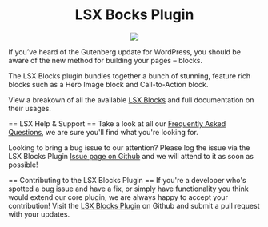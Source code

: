 <h1 align="center">LSX Bocks Plugin</h1>
<p align="center"><img src="https://travis-ci.com/lightspeeddevelopment/lsx-blocks-plugin.svg?branch=master"></p>

If you’ve heard of the Gutenberg update for WordPress, you should be aware of the new method for building your pages – blocks.

The LSX Blocks plugin bundles together a bunch of stunning, feature rich blocks such as a Hero Image block and Call-to-Action block.

View a breakown of all the available [LSX Blocks](https://lsx.lsdev.biz/blocks/) and full documentation on their usages.

== LSX Help & Support ==
Take a look at all our [Frequently Asked Questions](https://lsx.lsdev.biz/documentation/frequently-asked-questions/), we are sure you'll find what you're looking for.

Looking to bring a bug issue to our attention? Please log the issue via the LSX Blocks Plugin [Issue page on Github](https://github.com/lightspeeddevelopment/lsx-blocks-plugin/issues/) and we will attend to it as soon as possible! 

== Contributing to the LSX Blocks Plugin ==
If you're a developer who's spotted a bug issue and have a fix, or simply have functionality you think would extend our core plugin, we are always happy to accept your contribution! Visit the [LSX Blocks Plugin](https://github.com/lightspeeddevelopment/lsx-blocks-plugin/) on Github and submit a pull request with your updates.
